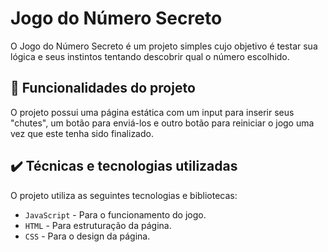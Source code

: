 # Jogo do Número Secreto

O Jogo do Número Secreto é um projeto simples cujo objetivo é testar sua lógica e seus instintos tentando descobrir qual o número escolhido.

## 🔨 Funcionalidades do projeto

O projeto possui uma página estática com um input para inserir seus "chutes", um botão para enviá-los e outro botão para reiniciar o jogo uma vez que este tenha sido finalizado.

## ✔️ Técnicas e tecnologias utilizadas

O projeto utiliza as seguintes tecnologias e bibliotecas:

- `JavaScript` - Para o funcionamento do jogo.
- `HTML` - Para estruturação da página.
- `CSS` - Para o design da página.



